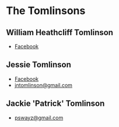 The Tomlinsons
============

William Heathcliff Tomlinson
-------------------

 * [Facebook](facebook.com) 

Jessie Tomlinson
-----------

  * [Facebook](facebook.com)
  * jntomlinson@gmail.com

Jackie 'Patrick' Tomlinson
-----------------

 * pswayz@gmail.com

 